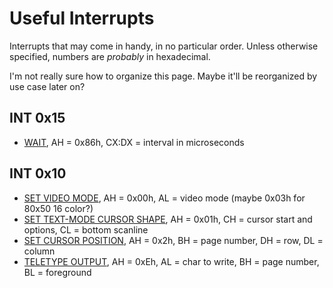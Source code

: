 # Useful Interrupts
Interrupts that may come in handy, in no particular order. Unless otherwise
specified, numbers are *probably* in hexadecimal.

I'm not really sure how to organize this page. Maybe it'll be reorganized by use
case later on?

## INT 0x15
- [WAIT](https://web.archive.org/web/20200924153353/http://www.ctyme.com/intr/rb-1525.htm), AH = 0x86h, CX:DX = interval in microseconds

## INT 0x10
- [SET VIDEO MODE](https://web.archive.org/web/20200821053156/http://www.ctyme.com/intr/rb-0069.htm), AH = 0x00h, AL = video mode (maybe 0x03h for 80x50 16 color?)
- [SET TEXT-MODE CURSOR SHAPE](https://web.archive.org/web/20200821053152/http://www.ctyme.com/intr/rb-0086.htm), AH = 0x01h, CH = cursor start and options, CL = bottom scanline
- [SET CURSOR POSITION](https://web.archive.org/web/20200821053137/http://www.ctyme.com/intr/rb-0087.htm), AH = 0x2h, BH = page number, DH = row, DL = column
- [TELETYPE OUTPUT](https://web.archive.org/web/20200821053138/http://www.ctyme.com/intr/rb-0106.htm), AH = 0xEh, AL = char to write, BH = page number, BL = foreground

